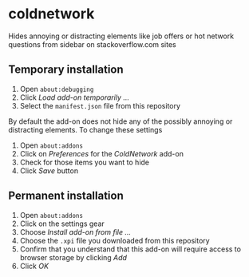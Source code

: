 # coldnetwork
Hides annoying or distracting elements like job offers or hot network questions from sidebar on stackoverflow.com sites

## Temporary installation

1. Open `about:debugging`
2. Click *Load add-on temporarily ...*
3. Select the `manifest.json` file from this repository

By default the add-on does not hide any of the possibly annoying or distracting elements. To change these settings

1. Open `about:addons`
2. Click on *Preferences* for the *ColdNetwork* add-on
3. Check for those items you want to hide
4. Click *Save* button

## Permanent installation

1. Open `about:addons`
2. Click on the settings gear
3. Choose *Install add-on from file ...*
4. Choose the `.xpi` file you downloaded from this repository
5. Confirm that you understand that this add-on will require access to browser storage by clicking *Add*
6. Click *OK*
